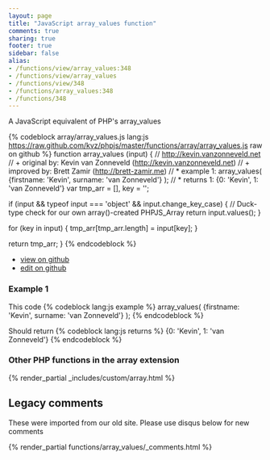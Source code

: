 ```yaml
---
layout: page
title: "JavaScript array_values function"
comments: true
sharing: true
footer: true
sidebar: false
alias:
- /functions/view/array_values:348
- /functions/view/array_values
- /functions/view/348
- /functions/array_values:348
- /functions/348
---
```

<!-- Generated by Rakefile:build -->
A JavaScript equivalent of PHP's array_values

{% codeblock array/array_values.js lang:js https://raw.github.com/kvz/phpjs/master/functions/array/array_values.js raw on github %}
function array_values (input) {
  // http://kevin.vanzonneveld.net
  // +   original by: Kevin van Zonneveld (http://kevin.vanzonneveld.net)
  // +      improved by: Brett Zamir (http://brett-zamir.me)
  // *     example 1: array_values( {firstname: 'Kevin', surname: 'van Zonneveld'} );
  // *     returns 1: {0: 'Kevin', 1: 'van Zonneveld'}
  var tmp_arr = [],
    key = '';

  if (input && typeof input === 'object' && input.change_key_case) { // Duck-type check for our own array()-created PHPJS_Array
    return input.values();
  }

  for (key in input) {
    tmp_arr[tmp_arr.length] = input[key];
  }

  return tmp_arr;
}
{% endcodeblock %}

 - [view on github](https://github.com/kvz/phpjs/blob/master/functions/array/array_values.js)
 - [edit on github](https://github.com/kvz/phpjs/edit/master/functions/array/array_values.js)

### Example 1
This code
{% codeblock lang:js example %}
array_values( {firstname: 'Kevin', surname: 'van Zonneveld'} );
{% endcodeblock %}

Should return
{% codeblock lang:js returns %}
{0: 'Kevin', 1: 'van Zonneveld'}
{% endcodeblock %}


### Other PHP functions in the array extension
{% render_partial _includes/custom/array.html %}
## Legacy comments
These were imported from our old site. Please use disqus below for new comments
<div style="overflow-y: scroll; max-height: 500px;">
{% render_partial functions/array_values/_comments.html %}
</div>
